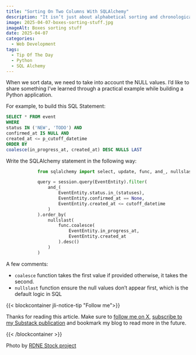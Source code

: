 ```yaml
---
title: "Sorting On Two Columns With SQLAlchemy"
description: "It isn’t just about alphabetical sorting and chronological sorting. There is more to it."
image: 2025-04-07-boxes-sorting-stuff.jpg
imageAlt: Boxes sorting stuff
date: 2025-04-07
categories:
  - Web Development
tags:
  - Tip Of The Day
  - Python
  - SQL Alchemy
---
```


When we sort data, we need to take into account the NULL values. I’d like to share something I’ve learned through a practical example while building a Python application.

For example, to build this SQL Statement:

```sql
SELECT * FROM event
WHERE
status IN ('NEW', 'TODO') AND
confirmed_at IS NULL AND
created_at <= p_cutoff_datetime
ORDER BY
coalesce(in_progress_at, created_at) DESC NULLS LAST
```

Write the SQLAlchemy statement in the following way:

```python
            from sqlalchemy import select, update, func, and_, nullslast

            query = session.query(EventEntity).filter(
                and_(
                    EventEntity.status.in_(statuses),
                    EventEntity.confirmed_at == None,
                    EventEntity.created_at <= cutoff_datetime
                )
            ).order_by(
                nullslast(
                    func.coalesce(
                        EventEntity.in_progress_at,
                        EventEntity.created_at
                    ).desc()
                )
            )
```

A few comments:

- `coalesce` function takes the first value if provided otherwise, it takes the second.
- `nullslast` function ensure the null values don’t appear first, which is the default logic in SQL

{{< blockcontainer jli-notice-tip "Follow me">}}

Thanks for reading this article. Make sure to [follow me on X](https://x.com/LitzlerJeremie), [subscribe to my Substack publication](https://iamjeremie.substack.com/) and bookmark my blog to read more in the future.

{{< /blockcontainer >}}

Photo by [RDNE Stock project](https://www.pexels.com/photo/boxes-on-the-floor-8580732/)
